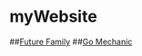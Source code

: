 # myWebsite
##[Future Family](https://anggabanny.github.io/FinalProject-Intro/)
##[Go Mechanic](https://gomechanic.herokuapp.com/)
